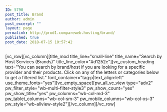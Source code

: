 ```yaml
---
ID: 5790
post_title: Brand
author: admin
post_excerpt: ""
layout: page
permalink: http://prod1.compareweb.hosting/brand/
published: true
post_date: 2018-07-15 10:57:42
---
```

<p>[vc_row][vc_column][title_mod title_line="small-line" title_name="Search by Host Services (Brands)" title_line_color="#d1252e"][vc_custom_heading text="You can search by brand/host if you are looking for a specific provider and their products. Click on any of the letters or categories below to get a filtered list." font_container="tag:p|text_align:left" use_theme_fonts="yes"][vc_empty_space][pw_all_vc_view type="adv2" pw_filter_style="wb-multi-filter-style3" pw_show_count="yes" pw_show_title="yes" pw_columns="wb-col-md-3" pw_tablet_columns="wb-col-sm-3" pw_mobile_columns="wb-col-xs-3" pw_style="wb-allview-style2"][/vc_column][/vc_row]</p>
